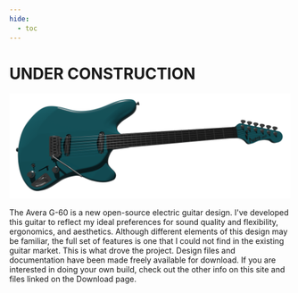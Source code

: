 ```yaml
---
hide:
  - toc
---
```


# UNDER CONSTRUCTION

![img](images/renders/58.png)

The Avera G-60 is a new open-source electric guitar design. I've developed this guitar to reflect my ideal preferences for sound quality and flexibility, ergonomics, and aesthetics. Although different elements of this design may be familiar, the full set of features is one that I could not find in the existing guitar market. This is what drove the project. Design files and documentation have been made freely available for download. If you are interested in doing your own build, check out the other info on this site and files linked on the Download page.





